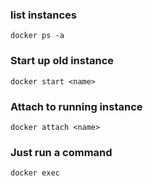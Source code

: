 ### list instances
`docker ps -a`

### Start up old instance
`docker start <name>`

### Attach to running instance
`docker attach <name>`

### Just run a command
`docker exec`
